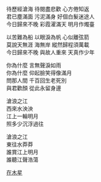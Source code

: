 待歷經滄海 待閱盡悲歡 心方倦知返  
君已塵滿面 污泥滿身 好個白髮迷途人  
今日歸來不晚 彩霞濯滿天 明月作燭臺  
  
以苦難為船 以眼淚為帆 心似離弦箭  
莫說天無涯 海無岸 縱然歸程須萬載  
今日歸來不晚 與故人重來 天真作少年  
  
你為什麼 言無聲淚如雨  
你為什麼 仰起臉笑得像滿月  
問那人間 千百回生老死別  
與君歡顏 從此永留身邊  
  
滄浪之江  
西來水泱泱  
江上一輪明月  
照多少沉浮過往  
  
滄浪之江  
東往水莽莽  
誰賞江上明月  
誰聽江聲浩蕩  
  
[在木星](https://www.youtube.com/watch?v=UooX2DqzY-Q)
